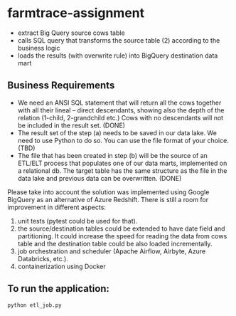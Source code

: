 # farmtrace-assignment
* extract Big Query source cows table 
* calls SQL query that transforms the source table (2) according to the business logic 
* loads the results (with overwrite rule) into BigQuery destination data mart

## Business Requirements

* We need an ANSI SQL statement that will return all the cows together with all their lineal – direct
descendants, showing also the depth of the relation (1-child, 2-grandchild etc.) Cows with no
descendants will not be included in the result set. (DONE)
* The result set of the step (a) needs to be saved in our data lake. We need to use Python to do so.
You can use the file format of your choice. (TBD)
* The file that has been created in step (b) will be the source of an ETL/ELT process that populates
one of our data marts, implemented on a relational db. The target table has the same structure as
the file in the data lake and previous data can be overwritten. (DONE)

Please take into account the solution was implemented using Google BigQuery as an alternative of Azure Redshift.
There is still a room for improvement in different aspects: 
1. unit tests (pytest could be used for that).
2. the source/destination tables could be extended to have date field and partitioning. It could increase the speed for reading the data from cows table and the destination table could be also loaded incrementally.
3. job orchestration and scheduler (Apache Airflow, Airbyte, Azure Databricks, etc.).
4. containerization using Docker

## To run the application:

```bash
python etl_job.py
```
